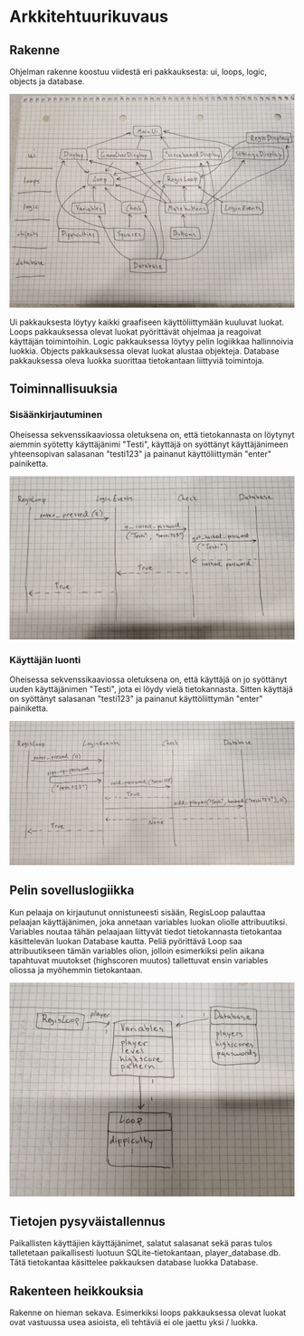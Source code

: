 # Arkkitehtuurikuvaus

## Rakenne

Ohjelman rakenne koostuu viidestä eri pakkauksesta: ui, loops, logic, objects ja database.

![rakenne](rakenne.jpg)

Ui pakkauksesta löytyy kaikki graafiseen käyttöliittymään kuuluvat luokat. Loops pakkauksessa olevat luokat pyörittävät ohjelmaa ja reagoivat käyttäjän toimintoihin. Logic pakkauksessa löytyy pelin logiikkaa hallinnoivia luokkia. Objects pakkauksessa olevat luokat alustaa objekteja. Database pakkauksessa oleva luokka suorittaa tietokantaan liittyviä toimintoja.

## Toiminnallisuuksia

### Sisäänkirjautuminen

Oheisessa sekvenssikaaviossa oletuksena on, että tietokannasta on löytynyt aiemmin syötetty käyttäjänimi "Testi", käyttäjä on syöttänyt käyttäjänimeen yhteensopivan salasanan "testi123" ja painanut käyttöliittymän "enter" painiketta.

![login_sekvenssikaavio](login_sekvenssikaavio.jpg)

### Käyttäjän luonti

Oheisessa sekvenssikaaviossa oletuksena on, että käyttäjä on jo syöttänyt uuden käyttäjänimen "Testi", jota ei löydy vielä tietokannasta. Sitten käyttäjä on syöttänyt salasanan "testi123" ja painanut käyttöliittymän "enter" painiketta.

![create_sekvenssikaavio](create_sekvenssikaavio.jpg)


## Pelin sovelluslogiikka

Kun pelaaja on kirjautunut onnistuneesti sisään, RegisLoop palauttaa pelaajan käyttäjänimen, joka annetaan variables luokan oliolle attribuutiksi. Variables noutaa tähän pelaajaan liittyvät tiedot tietokannasta tietokantaa käsittelevän luokan Database kautta. Peliä pyörittävä Loop saa attribuutikseen tämän variables olion, jolloin esimerkiksi pelin aikana tapahtuvat muutokset (highscoren muutos) tallettuvat ensin variables oliossa ja myöhemmin tietokantaan.

![pelin_toiminnallisuus](pelin_toiminnallisuus.jpg)

## Tietojen pysyväistallennus

Paikallisten käyttäjien käyttäjänimet, salatut salasanat sekä paras tulos talletetaan paikallisesti luotuun SQLite-tietokantaan, player_database.db. Tätä tietokantaa käsittelee pakkauksen database luokka Database. 

## Rakenteen heikkouksia

Rakenne on hieman sekava. Esimerkiksi loops pakkauksessa olevat luokat ovat vastuussa usea asioista, eli tehtäviä ei ole jaettu yksi / luokka.
